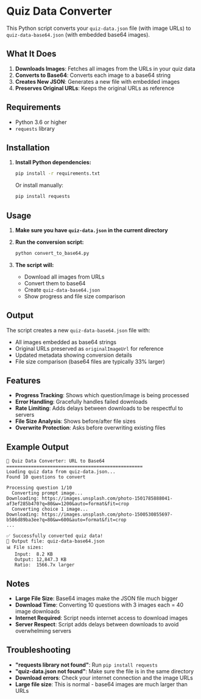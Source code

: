 # Quiz Data Converter

This Python script converts your `quiz-data.json` file (with image URLs) to `quiz-data-base64.json` (with embedded base64 images).

## What It Does

1. **Downloads Images**: Fetches all images from the URLs in your quiz data
2. **Converts to Base64**: Converts each image to a base64 string
3. **Creates New JSON**: Generates a new file with embedded images
4. **Preserves Original URLs**: Keeps the original URLs as reference

## Requirements

- Python 3.6 or higher
- `requests` library

## Installation

1. **Install Python dependencies:**
   ```bash
   pip install -r requirements.txt
   ```

   Or install manually:
   ```bash
   pip install requests
   ```

## Usage

1. **Make sure you have `quiz-data.json` in the current directory**

2. **Run the conversion script:**
   ```bash
   python convert_to_base64.py
   ```

3. **The script will:**
   - Download all images from URLs
   - Convert them to base64
   - Create `quiz-data-base64.json`
   - Show progress and file size comparison

## Output

The script creates a new `quiz-data-base64.json` file with:
- All images embedded as base64 strings
- Original URLs preserved as `originalImageUrl` for reference
- Updated metadata showing conversion details
- File size comparison (base64 files are typically 33% larger)

## Features

- **Progress Tracking**: Shows which question/image is being processed
- **Error Handling**: Gracefully handles failed downloads
- **Rate Limiting**: Adds delays between downloads to be respectful to servers
- **File Size Analysis**: Shows before/after file sizes
- **Overwrite Protection**: Asks before overwriting existing files

## Example Output

```
🔄 Quiz Data Converter: URL to Base64
==================================================
Loading quiz data from quiz-data.json...
Found 10 questions to convert

Processing question 1/10
  Converting prompt image...
Downloading: https://images.unsplash.com/photo-1501785888041-af3ef285b470?q=80&w=1200&auto=format&fit=crop
  Converting choice 1 image...
Downloading: https://images.unsplash.com/photo-1500530855697-b586d89ba3ee?q=80&w=600&auto=format&fit=crop
...

✅ Successfully converted quiz data!
📁 Output file: quiz-data-base64.json
📊 File sizes:
   Input:  8.2 KB
   Output: 12,847.3 KB
   Ratio:  1566.7x larger
```

## Notes

- **Large File Size**: Base64 images make the JSON file much bigger
- **Download Time**: Converting 10 questions with 3 images each = 40 image downloads
- **Internet Required**: Script needs internet access to download images
- **Server Respect**: Script adds delays between downloads to avoid overwhelming servers

## Troubleshooting

- **"requests library not found"**: Run `pip install requests`
- **"quiz-data.json not found"**: Make sure the file is in the same directory
- **Download errors**: Check your internet connection and the image URLs
- **Large file size**: This is normal - base64 images are much larger than URLs
